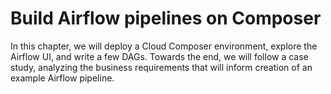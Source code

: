 # Build Airflow pipelines on Composer

In this chapter, we will deploy a Cloud Composer environment, explore the Airflow UI, and write a few DAGs. Towards the end, we will follow a case study, analyzing the business requirements that will inform creation of an example Airflow pipeline.
